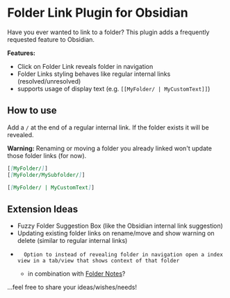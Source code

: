 # Folder Link Plugin for Obsidian

Have you ever wanted to link to a folder? This plugin adds a frequently requested feature to Obsidian.

**Features:**

-   Click on Folder Link reveals folder in navigation
-   Folder Links styling behaves like regular internal links (resolved/unresolved)
-   supports usage of display text (e.g. `[[MyFolder/ | MyCustomText]]`)

## How to use

Add a `/` at the end of a regular internal link. If the folder exists it will be revealed.

**Warning:** Renaming or moving a folder you already linked won't update those folder links (for now).

```markdown
[[MyFolder/]]
[[MyFolder/MySubfolder/]]

[[MyFolder/ | MyCustomText]]
```

## Extension Ideas

-   Fuzzy Folder Suggestion Box (like the Obsidian internal link suggestion)
-   Updating existing folder links on rename/move and show warning on delete (similar to regular internal links)
-       Option to instead of revealing folder in navigation open a index view in a tab/view that shows context of that folder
    -   in combination with [Folder Notes](https://github.com/LostPaul/obsidian-folder-notes)?

...feel free to share your ideas/wishes/needs!
